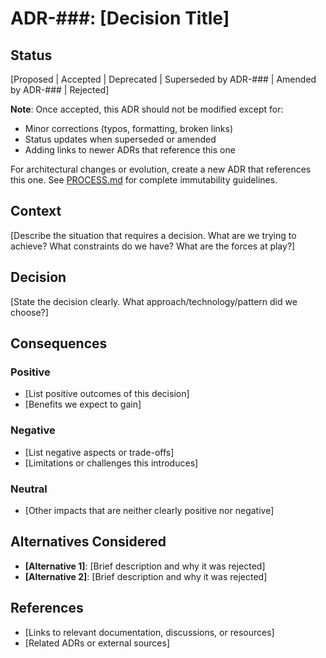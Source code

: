 # ADR-###: [Decision Title]

## Status

[Proposed | Accepted | Deprecated | Superseded by ADR-### | Amended by ADR-### | Rejected]

**Note**: Once accepted, this ADR should not be modified except for:

- Minor corrections (typos, formatting, broken links)
- Status updates when superseded or amended
- Adding links to newer ADRs that reference this one

For architectural changes or evolution, create a new ADR that references this one. See
[PROCESS.md](PROCESS.md#adr-immutability-and-evolution) for complete immutability guidelines.

## Context

[Describe the situation that requires a decision. What are we trying to achieve? What constraints
do we have? What are the forces at play?]

## Decision

[State the decision clearly. What approach/technology/pattern did we choose?]

## Consequences

### Positive

- [List positive outcomes of this decision]
- [Benefits we expect to gain]

### Negative

- [List negative aspects or trade-offs]
- [Limitations or challenges this introduces]

### Neutral

- [Other impacts that are neither clearly positive nor negative]

## Alternatives Considered

- **[Alternative 1]**: [Brief description and why it was rejected]
- **[Alternative 2]**: [Brief description and why it was rejected]

## References

- [Links to relevant documentation, discussions, or resources]
- [Related ADRs or external sources]
